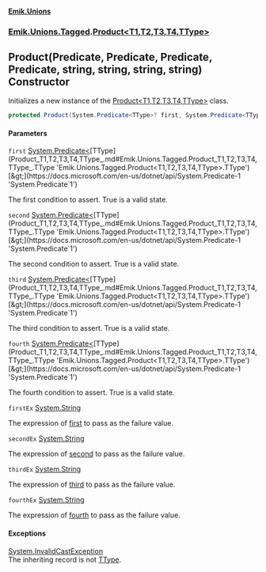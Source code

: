 #### [Emik.Unions](index.md 'index')
### [Emik.Unions.Tagged](Emik.Unions.Tagged.md 'Emik.Unions.Tagged').[Product&lt;T1,T2,T3,T4,TType&gt;](Product_T1,T2,T3,T4,TType_.md 'Emik.Unions.Tagged.Product<T1,T2,T3,T4,TType>')

## Product(Predicate<TType>, Predicate<TType>, Predicate<TType>, Predicate<TType>, string, string, string, string) Constructor

Initializes a new instance of the [Product&lt;T1,T2,T3,T4,TType&gt;](Product_T1,T2,T3,T4,TType_.md 'Emik.Unions.Tagged.Product<T1,T2,T3,T4,TType>') class.

```csharp
protected Product(System.Predicate<TType>? first, System.Predicate<TType>? second=null, System.Predicate<TType>? third=null, System.Predicate<TType>? fourth=null, string? firstEx=null, string? secondEx=null, string? thirdEx=null, string? fourthEx=null);
```
#### Parameters

<a name='Emik.Unions.Tagged.Product_T1,T2,T3,T4,TType_.Product(System.Predicate_TType_,System.Predicate_TType_,System.Predicate_TType_,System.Predicate_TType_,string,string,string,string).first'></a>

`first` [System.Predicate&lt;](https://docs.microsoft.com/en-us/dotnet/api/System.Predicate-1 'System.Predicate`1')[TType](Product_T1,T2,T3,T4,TType_.md#Emik.Unions.Tagged.Product_T1,T2,T3,T4,TType_.TType 'Emik.Unions.Tagged.Product<T1,T2,T3,T4,TType>.TType')[&gt;](https://docs.microsoft.com/en-us/dotnet/api/System.Predicate-1 'System.Predicate`1')

The first condition to assert. True is a valid state.

<a name='Emik.Unions.Tagged.Product_T1,T2,T3,T4,TType_.Product(System.Predicate_TType_,System.Predicate_TType_,System.Predicate_TType_,System.Predicate_TType_,string,string,string,string).second'></a>

`second` [System.Predicate&lt;](https://docs.microsoft.com/en-us/dotnet/api/System.Predicate-1 'System.Predicate`1')[TType](Product_T1,T2,T3,T4,TType_.md#Emik.Unions.Tagged.Product_T1,T2,T3,T4,TType_.TType 'Emik.Unions.Tagged.Product<T1,T2,T3,T4,TType>.TType')[&gt;](https://docs.microsoft.com/en-us/dotnet/api/System.Predicate-1 'System.Predicate`1')

The second condition to assert. True is a valid state.

<a name='Emik.Unions.Tagged.Product_T1,T2,T3,T4,TType_.Product(System.Predicate_TType_,System.Predicate_TType_,System.Predicate_TType_,System.Predicate_TType_,string,string,string,string).third'></a>

`third` [System.Predicate&lt;](https://docs.microsoft.com/en-us/dotnet/api/System.Predicate-1 'System.Predicate`1')[TType](Product_T1,T2,T3,T4,TType_.md#Emik.Unions.Tagged.Product_T1,T2,T3,T4,TType_.TType 'Emik.Unions.Tagged.Product<T1,T2,T3,T4,TType>.TType')[&gt;](https://docs.microsoft.com/en-us/dotnet/api/System.Predicate-1 'System.Predicate`1')

The third condition to assert. True is a valid state.

<a name='Emik.Unions.Tagged.Product_T1,T2,T3,T4,TType_.Product(System.Predicate_TType_,System.Predicate_TType_,System.Predicate_TType_,System.Predicate_TType_,string,string,string,string).fourth'></a>

`fourth` [System.Predicate&lt;](https://docs.microsoft.com/en-us/dotnet/api/System.Predicate-1 'System.Predicate`1')[TType](Product_T1,T2,T3,T4,TType_.md#Emik.Unions.Tagged.Product_T1,T2,T3,T4,TType_.TType 'Emik.Unions.Tagged.Product<T1,T2,T3,T4,TType>.TType')[&gt;](https://docs.microsoft.com/en-us/dotnet/api/System.Predicate-1 'System.Predicate`1')

The fourth condition to assert. True is a valid state.

<a name='Emik.Unions.Tagged.Product_T1,T2,T3,T4,TType_.Product(System.Predicate_TType_,System.Predicate_TType_,System.Predicate_TType_,System.Predicate_TType_,string,string,string,string).firstEx'></a>

`firstEx` [System.String](https://docs.microsoft.com/en-us/dotnet/api/System.String 'System.String')

The expression of [first](Product_T1,T2,T3,T4,TType_..ctor(Predicate,Predicate,Predicate,Predicate,String,String,String,String).md#Emik.Unions.Tagged.Product_T1,T2,T3,T4,TType_.Product(System.Predicate_TType_,System.Predicate_TType_,System.Predicate_TType_,System.Predicate_TType_,string,string,string,string).first 'Emik.Unions.Tagged.Product<T1,T2,T3,T4,TType>.Product(System.Predicate<TType>, System.Predicate<TType>, System.Predicate<TType>, System.Predicate<TType>, string, string, string, string).first') to pass as the failure value.

<a name='Emik.Unions.Tagged.Product_T1,T2,T3,T4,TType_.Product(System.Predicate_TType_,System.Predicate_TType_,System.Predicate_TType_,System.Predicate_TType_,string,string,string,string).secondEx'></a>

`secondEx` [System.String](https://docs.microsoft.com/en-us/dotnet/api/System.String 'System.String')

The expression of [second](Product_T1,T2,T3,T4,TType_..ctor(Predicate,Predicate,Predicate,Predicate,String,String,String,String).md#Emik.Unions.Tagged.Product_T1,T2,T3,T4,TType_.Product(System.Predicate_TType_,System.Predicate_TType_,System.Predicate_TType_,System.Predicate_TType_,string,string,string,string).second 'Emik.Unions.Tagged.Product<T1,T2,T3,T4,TType>.Product(System.Predicate<TType>, System.Predicate<TType>, System.Predicate<TType>, System.Predicate<TType>, string, string, string, string).second') to pass as the failure value.

<a name='Emik.Unions.Tagged.Product_T1,T2,T3,T4,TType_.Product(System.Predicate_TType_,System.Predicate_TType_,System.Predicate_TType_,System.Predicate_TType_,string,string,string,string).thirdEx'></a>

`thirdEx` [System.String](https://docs.microsoft.com/en-us/dotnet/api/System.String 'System.String')

The expression of [third](Product_T1,T2,T3,T4,TType_..ctor(Predicate,Predicate,Predicate,Predicate,String,String,String,String).md#Emik.Unions.Tagged.Product_T1,T2,T3,T4,TType_.Product(System.Predicate_TType_,System.Predicate_TType_,System.Predicate_TType_,System.Predicate_TType_,string,string,string,string).third 'Emik.Unions.Tagged.Product<T1,T2,T3,T4,TType>.Product(System.Predicate<TType>, System.Predicate<TType>, System.Predicate<TType>, System.Predicate<TType>, string, string, string, string).third') to pass as the failure value.

<a name='Emik.Unions.Tagged.Product_T1,T2,T3,T4,TType_.Product(System.Predicate_TType_,System.Predicate_TType_,System.Predicate_TType_,System.Predicate_TType_,string,string,string,string).fourthEx'></a>

`fourthEx` [System.String](https://docs.microsoft.com/en-us/dotnet/api/System.String 'System.String')

The expression of [fourth](Product_T1,T2,T3,T4,TType_..ctor(Predicate,Predicate,Predicate,Predicate,String,String,String,String).md#Emik.Unions.Tagged.Product_T1,T2,T3,T4,TType_.Product(System.Predicate_TType_,System.Predicate_TType_,System.Predicate_TType_,System.Predicate_TType_,string,string,string,string).fourth 'Emik.Unions.Tagged.Product<T1,T2,T3,T4,TType>.Product(System.Predicate<TType>, System.Predicate<TType>, System.Predicate<TType>, System.Predicate<TType>, string, string, string, string).fourth') to pass as the failure value.

#### Exceptions

[System.InvalidCastException](https://docs.microsoft.com/en-us/dotnet/api/System.InvalidCastException 'System.InvalidCastException')  
The inheriting record is not [TType](Product_T1,T2,T3,T4,TType_.md#Emik.Unions.Tagged.Product_T1,T2,T3,T4,TType_.TType 'Emik.Unions.Tagged.Product<T1,T2,T3,T4,TType>.TType').